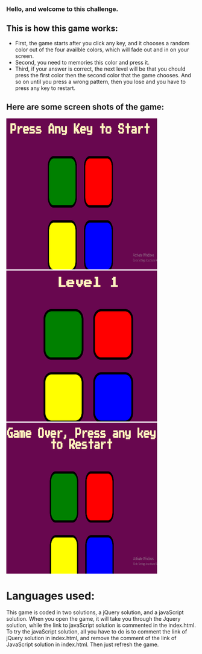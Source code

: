 ### Hello, and welcome to this challenge. 


## This is how this game works: 

- First, the game starts after you click any key, and it chooses a random color out of the four  availble colors, which will fade out and in on your screen.
- Second, you need to memories this color and press it.
- Third, if your answer is correct, the next level will be that you chould press the first color then the second color that the game chooses. And so on until you press a wrong pattern, then you lose and you have to press any key to restart.

## Here are some screen shots of the game:

<img width="400px" height="400" src="ScreenShots/Screenshot1.png">
<img width="400px" height="400" src="ScreenShots/Screenshot2.png">
<img width="400px" height="400" src="ScreenShots/Screenshot3.png">

# Languages used:

This game is coded in two solutions, a jQuery solution, and a javaScript solution.
When you open the game, it will take you through the Jquery solution, while the link to javaScript solution is commented in the index.html.
To try the javaScript solution, all you have to do is to comment the link of jQuery solution in index.html, and remove the comment of the link of JavaScript solution in index.html. Then just refresh the game.